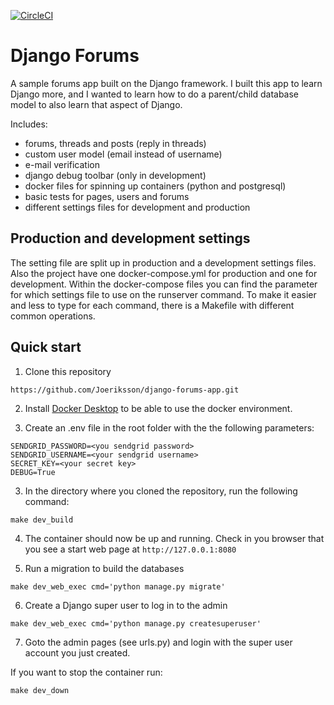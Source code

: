 [![CircleCI](https://circleci.com/gh/Joeriksson/django-forums-app/tree/master.svg?style=svg)](https://circleci.com/gh/Joeriksson/django-forums-app/tree/master)

# Django Forums

A sample forums app built on the Django framework. I built this app to learn Django more, and I wanted to learn how to do a parent/child database model to also learn that aspect of Django.

Includes:

- forums, threads and posts (reply in threads)
- custom user model (email instead of username)
- e-mail verification
- django debug toolbar (only in development)
- docker files for spinning up containers (python and postgresql)
- basic tests for pages, users and forums
- different settings files for development and production

## Production and development settings
 
The setting file are split up in production and a development settings files. Also the project have one docker-compose.yml for production and one for development. Within the docker-compose files you can find the parameter for which settings file to use on the runserver command. To make it easier and less to type for each command, there is a Makefile with different common operations.

## Quick start

1. Clone this repository

`https://github.com/Joeriksson/django-forums-app.git`

2. Install [Docker Desktop](https://www.docker.com/products/docker-desktop) to be able to use the docker environment.

3. Create an .env file in the root folder with the the following parameters:

```ENVIRONMENT='development'
SENDGRID_PASSWORD=<you sendgrid password>
SENDGRID_USERNAME=<your sendgrid username>
SECRET_KEY=<your secret key>
DEBUG=True
```

3. In the directory where you cloned the repository, run the following command:

`make dev_build`

4. The container should now be up and running. Check in you browser that you see a start web page at `http://127.0.0.1:8080`

5. Run a migration to build the databases

`make dev_web_exec cmd='python manage.py migrate'`

6. Create a Django super user to log in to the admin

`make dev_web_exec cmd='python manage.py createsuperuser'`

7. Goto the admin pages (see urls.py) and login with the super user account you just created.

If you want to stop the container run:

`make dev_down`


